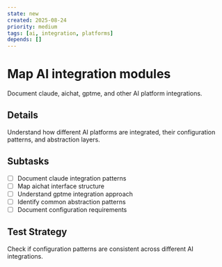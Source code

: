 ```yaml
---
state: new
created: 2025-08-24
priority: medium
tags: [ai, integration, platforms]
depends: []
---
```


# Map AI integration modules

Document claude, aichat, gptme, and other AI platform integrations.

## Details

Understand how different AI platforms are integrated, their configuration patterns, and abstraction layers.

## Subtasks

- [ ] Document claude integration patterns
- [ ] Map aichat interface structure
- [ ] Understand gptme integration approach
- [ ] Identify common abstraction patterns
- [ ] Document configuration requirements

## Test Strategy

Check if configuration patterns are consistent across different AI integrations.